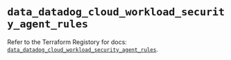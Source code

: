 # `data_datadog_cloud_workload_security_agent_rules`

Refer to the Terraform Registory for docs: [`data_datadog_cloud_workload_security_agent_rules`](https://www.terraform.io/docs/providers/datadog/d/cloud_workload_security_agent_rules).
